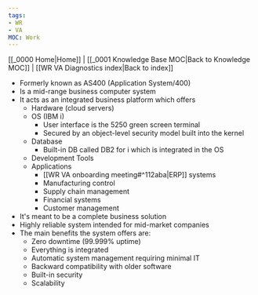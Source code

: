 ```yaml
---
tags:
- WR
- VA
MOC: Work
---
```

[[_0000 Home|Home]] | [[_0001 Knowledge Base MOC|Back to Knowledge MOC]] | [[WR VA Diagnostics index|Back to index]]
- Formerly known as AS400 (Application System/400)
- Is a mid-range business computer system
- It acts as an integrated business platform which offers
	-  Hardware (cloud servers)
	- OS (IBM i)
		- User interface is the 5250 green screen terminal
		- Secured by an object-level security model built into the kernel
	- Database 
		- Built-in DB called DB2 for i which is integrated in the OS
	- Development Tools
	- Applications
		- [[WR VA onboarding meeting#^112aba|ERP]] systems
		- Manufacturing control
		- Supply chain management
		- Financial systems
		- Customer management
- It's meant to be a complete business solution
- Highly reliable system intended for mid-market companies
- The main benefits the system offers are:
	- Zero downtime (99.999% uptime)
	- Everything is integrated
	- Automatic system management requiring minimal IT
	- Backward compatibility with older software
	- Built-in security
	- Scalability